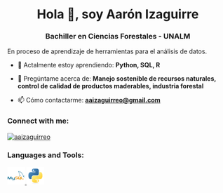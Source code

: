 <h1 align="center">Hola 👋, soy Aarón Izaguirre</h1>
<h3 align="center">Bachiller en Ciencias Forestales - UNALM </h3>
En proceso de aprendizaje de herramientas para el análisis de datos.

- 🌱 Actalmente estoy aprendiendo: **Python, SQL, R**

- 💬 Pregúntame acerca de: **Manejo sostenible de recursos naturales, control de calidad de productos maderables, industria forestal**

- 📫 Cómo contactarme: **aaizaguirreo@gmail.com**

<h3 align="left">Connect with me:</h3>
<p align="left">
<a href="https://linkedin.com/in/aaizaguirreo" target="blank"><img align="center" src="https://raw.githubusercontent.com/rahuldkjain/github-profile-readme-generator/master/src/images/icons/Social/linked-in-alt.svg" alt="aaizaguirreo" height="30" width="40" /></a>
</p>

<h3 align="left">Languages and Tools:</h3>
<p align="left"> <a href="https://www.mysql.com/" target="_blank" rel="noreferrer"> <img src="https://raw.githubusercontent.com/devicons/devicon/master/icons/mysql/mysql-original-wordmark.svg" alt="mysql" width="40" height="40"/> </a> <a href="https://www.python.org" target="_blank" rel="noreferrer"> <img src="https://raw.githubusercontent.com/devicons/devicon/master/icons/python/python-original.svg" alt="python" width="40" height="40"/> </a> </p>
